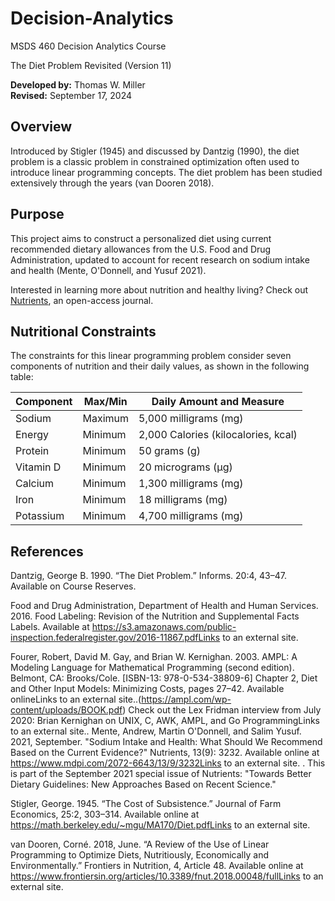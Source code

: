 # Decision-Analytics
MSDS 460 Decision Analytics Course 

The Diet Problem Revisited (Version 11)

**Developed by:** Thomas W. Miller  
**Revised:** September 17, 2024

## Overview

Introduced by Stigler (1945) and discussed by Dantzig (1990), the diet problem is a classic problem in constrained optimization often used to introduce linear programming concepts. The diet problem has been studied extensively through the years (van Dooren 2018).

## Purpose

This project aims to construct a personalized diet using current recommended dietary allowances from the U.S. Food and Drug Administration, updated to account for recent research on sodium intake and health (Mente, O'Donnell, and Yusuf 2021). 

Interested in learning more about nutrition and healthy living? Check out [Nutrients](https://www.mdpi.com/journal/nutrients), an open-access journal.

## Nutritional Constraints

The constraints for this linear programming problem consider seven components of nutrition and their daily values, as shown in the following table:

| Component   | Max/Min  | Daily Amount and Measure         |
|-------------|----------|----------------------------------|
| Sodium      | Maximum  | 5,000 milligrams (mg)           |
| Energy      | Minimum  | 2,000 Calories (kilocalories, kcal) |
| Protein     | Minimum  | 50 grams (g)                    |
| Vitamin D   | Minimum  | 20 micrograms (µg)              |
| Calcium   | Minimum  | 1,300 milligrams (mg)              |
| Iron   | Minimum  | 18 milligrams (mg)           |
| Potassium   | Minimum  | 4,700 milligrams (mg)              |

## References

Dantzig, George B. 1990. “The Diet Problem.” Informs. 20:4, 43–47. Available on Course Reserves.

Food and Drug Administration, Department of Health and Human Services. 2016. Food Labeling: Revision of the Nutrition and Supplemental Facts Labels. Available at https://s3.amazonaws.com/public-inspection.federalregister.gov/2016-11867.pdfLinks to an external site.

Fourer, Robert, David M. Gay, and Brian W. Kernighan. 2003. AMPL: A Modeling Language for Mathematical Programming (second edition). Belmont, CA: Brooks/Cole. [ISBN-13: 978-0-534-38809-6] Chapter 2, Diet and Other Input Models: Minimizing Costs, pages 27–42. Available onlineLinks to an external site..(https://ampl.com/wp-content/uploads/BOOK.pdf) Check out the Lex Fridman interview from July 2020: Brian Kernighan on UNIX, C, AWK, AMPL, and Go ProgrammingLinks to an external site..
Mente, Andrew, Martin O'Donnell, and Salim Yusuf. 2021, September. "Sodium Intake and Health: What Should We Recommend Based on the Current Evidence?" Nutrients, 13(9): 3232. Available online at https://www.mdpi.com/2072-6643/13/9/3232Links to an external site. . This is part of the September 2021 special issue of Nutrients: "Towards Better Dietary Guidelines: New Approaches Based on Recent Science."  

Stigler, George. 1945. “The Cost of Subsistence.” Journal of Farm Economics, 25:2, 303–314. Available online at https://math.berkeley.edu/~mgu/MA170/Diet.pdfLinks to an external site.

van Dooren, Corné. 2018, June. “A Review of the Use of Linear Programming to Optimize Diets, Nutritiously, Economically and Environmentally.” Frontiers in Nutrition, 4, Article 48. Available online at https://www.frontiersin.org/articles/10.3389/fnut.2018.00048/fullLinks to an external site.
